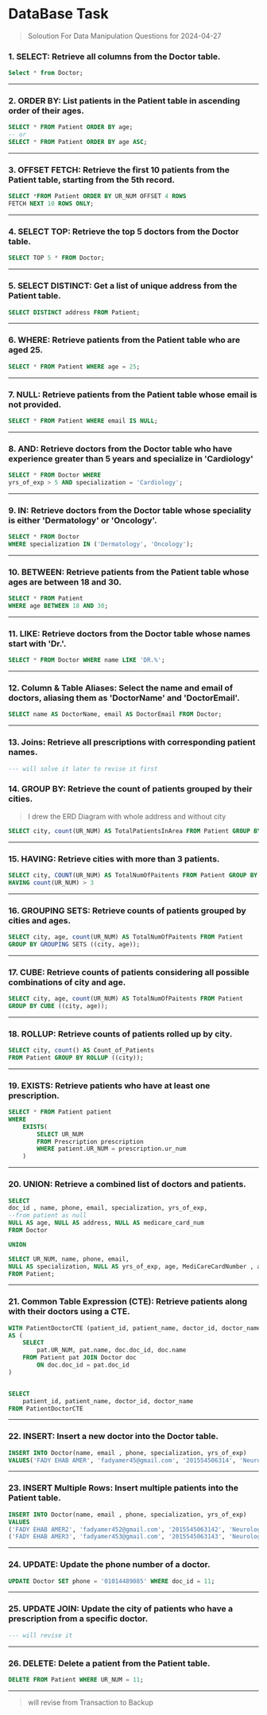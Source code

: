 # DataBase Task

> Soloution For Data Manipulation Questions for 2024-04-27
>
> 

### 1. SELECT: Retrieve all columns from the Doctor table.

```sql
Select * from Doctor;
```

<hr/>

### 2. ORDER BY: List patients in the Patient table in ascending order of their ages.

```sql
SELECT * FROM Patient ORDER BY age;
-- or
SELECT * FROM Patient ORDER BY age ASC;

```

<hr/>

### 3. OFFSET FETCH: Retrieve the first 10 patients from the Patient table, starting from the 5th record.

```sql
SELECT *FROM Patient ORDER BY UR_NUM OFFSET 4 ROWS
FETCH NEXT 10 ROWS ONLY;
```

<hr/>

### 4. SELECT TOP: Retrieve the top 5 doctors from the Doctor table.

```sql
SELECT TOP 5 * FROM Doctor;
```

<hr/>

### 5. SELECT DISTINCT: Get a list of unique address from the Patient table.

```sql
SELECT DISTINCT address FROM Patient;
```

<hr/>

### 6. WHERE: Retrieve patients from the Patient table who are aged 25.

```sql
SELECT * FROM Patient WHERE age = 25;
```

<hr/>

### 7. NULL: Retrieve patients from the Patient table whose email is not provided.

```sql
SELECT * FROM Patient WHERE email IS NULL;
```

<hr/>

### 8. AND: Retrieve doctors from the Doctor table who have experience greater than 5 years and specialize in 'Cardiology'

```sql
SELECT * FROM Doctor WHERE
yrs_of_exp > 5 AND specialization = 'Cardiology';
```

<hr/>

### 9. IN: Retrieve doctors from the Doctor table whose speciality is either 'Dermatology' or 'Oncology'.

```sql
SELECT * FROM Doctor
WHERE specialization IN ('Dermatology', 'Oncology');
```

<hr/>

### 10. BETWEEN: Retrieve patients from the Patient table whose ages are between 18 and 30.

```sql
SELECT * FROM Patient
WHERE age BETWEEN 18 AND 30;
```

<hr/>

### 11. LIKE: Retrieve doctors from the Doctor table whose names start with 'Dr.'.

```sql
SELECT * FROM Doctor WHERE name LIKE 'DR.%';
```

<hr/>

### 12. Column & Table Aliases: Select the name and email of doctors, aliasing them as 'DoctorName' and 'DoctorEmail'.

```sql
SELECT name AS DoctorName, email AS DoctorEmail FROM Doctor;
```

<hr />

### 13. Joins: Retrieve all prescriptions with corresponding patient names.

```sql
--- will solve it later to revise it first
```

### 14. GROUP BY: Retrieve the count of patients grouped by their cities.

> I drew the ERD Diagram with whole address and without city

```sql
SELECT city, count(UR_NUM) AS TotalPatientsInArea FROM Patient GROUP BY city;
```

<hr />

### 15. HAVING: Retrieve cities with more than 3 patients.

```sql
SELECT city, COUNT(UR_NUM) AS TotalNumOfPaitents FROM Patient GROUP BY city
HAVING count(UR_NUM) > 3
```

<hr />

### 16. GROUPING SETS: Retrieve counts of patients grouped by cities and ages.

```sql
SELECT city, age, count(UR_NUM) AS TotalNumOfPaitents FROM Patient
GROUP BY GROUPING SETS ((city, age));
```

<hr />

### 17. CUBE: Retrieve counts of patients considering all possible combinations of city and age.

```sql
SELECT city, age, count(UR_NUM) AS TotalNumOfPaitents FROM Patient
GROUP BY CUBE ((city, age));
```

<hr />

### 18. ROLLUP: Retrieve counts of patients rolled up by city.

```sql
SELECT city, count() AS Count_of_Patients
FROM Patient GROUP BY ROLLUP ((city));
```

<hr />

### 19. EXISTS: Retrieve patients who have at least one prescription.

```sql
SELECT * FROM Patient patient
WHERE
	EXISTS(
		SELECT UR_NUM
		FROM Prescription prescription
		WHERE patient.UR_NUM = prescription.ur_num
	)
```

<hr />

### 20. UNION: Retrieve a combined list of doctors and patients.

```sql
SELECT
doc_id , name, phone, email, specialization, yrs_of_exp,
--from patient as null
NULL AS age, NULL AS address, NULL AS medicare_card_num
FROM Doctor

UNION

SELECT UR_NUM, name, phone, email,
NULL AS specialization, NULL AS yrs_of_exp, age, MediCareCardNumber , address
FROM Patient;
```

<hr />

### 21. Common Table Expression (CTE): Retrieve patients along with their doctors using a CTE.

```sql
WITH PatientDoctorCTE (patient_id, patient_name, doctor_id, doctor_name)
AS (
	SELECT
		pat.UR_NUM, pat.name, doc.doc_id, doc.name
	FROM Patient pat JOIN Doctor doc
		ON doc.doc_id = pat.doc_id
)


SELECT
	patient_id, patient_name, doctor_id, doctor_name
FROM PatientDoctorCTE
```

<hr />

### 22. INSERT: Insert a new doctor into the Doctor table.

```sql
INSERT INTO Doctor(name, email , phone, specialization, yrs_of_exp)
VALUES('FADY EHAB AMER', 'fadyamer45@gmail.com', '201554506314', 'Neurology ', 1)
```

<hr />

### 23. INSERT Multiple Rows: Insert multiple patients into the Patient table.

```sql
INSERT INTO Doctor(name, email , phone, specialization, yrs_of_exp)
VALUES
('FADY EHAB AMER2', 'fadyamer452@gmail.com', '2015545063142', 'Neurology2 ', 12),
('FADY EHAB AMER3', 'fadyamer453@gmail.com', '2015545063143', 'Neurology3 ', 13),

```

<hr />

### 24. UPDATE: Update the phone number of a doctor.

```sql
UPDATE Doctor SET phone = '01014489085' WHERE doc_id = 11;
```

<hr />

### 25.	UPDATE JOIN: Update the city of patients who have a prescription from a specific doctor.

```sql
--- will revise it 
```

<hr />

### 26.	DELETE: Delete a patient from the Patient table.

```sql
DELETE FROM Patient WHERE UR_NUM = 11;
```

<hr />

> will revise from Transaction to Backup 